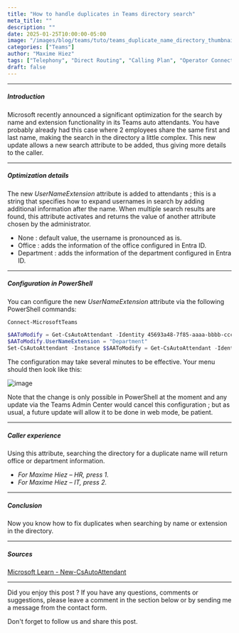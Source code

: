 ```yaml
---
title: "How to handle duplicates in Teams directory search"
meta_title: ""
description: ""
date: 2025-01-25T10:00:00-05:00
image: "/images/blog/teams/tuto/teams_duplicate_name_directory_thumbnail.png"
categories: ["Teams"]
author: "Maxime Hiez"
tags: ["Telephony", "Direct Routing", "Calling Plan", "Operator Connect", "Directory", "Dial by name", "Dial by extension", "Auto attendant", "PowerShell"]
draft: false
---
```

---

##### Introduction
Microsoft recently announced a significant optimization for the search by name and extension functionality in its Teams auto attendants. You have probably already had this case where 2 employees share the same first and last name, making the search in the directory a little complex. This new update allows a new search attribute to be added, thus giving more details to the caller.

---

##### Optimization details
The new *UserNameExtension* attribute is added to attendants ; this is a string that specifies how to expand usernames in search by adding additional information after the name. When multiple search results are found, this attribute activates and returns the value of another attribute chosen by the administrator.

- None : default value, the username is pronounced as is.
- Office : adds the information of the office configured in Entra ID.
- Department : adds the information of the department configured in Entra ID.

---

##### Configuration in PowerShell
You can configure the new *UserNameExtension* attribute via the following PowerShell commands:
```powershell
Connect-MicrosoftTeams

$AAToModify = Get-CsAutoAttendant -Identity 45693a48-7f85-aaaa-bbbb-cccccccccccc
$AAToModify.UserNameExtension = "Department"
Set-CsAutoAttendant -Instance $$AAToModify = Get-CsAutoAttendant -Identity 45693a48-7f85-aaaa-bbbb-cccccccccccc
```

The configuration may take several minutes to be effective. Your menu should then look like this:

![image](/images/blog/teams/tuto/teams_duplicate_name_directory_001.png)

Note that the change is only possible in PowerShell at the moment and any update via the Teams Admin Center would cancel this configuration ; but as usual, a future update will allow it to be done in web mode, be patient.

---

##### Caller experience
Using this attribute, searching the directory for a duplicate name will return office or department information.

- *For Maxime Hiez – HR, press 1.*<br/>
- *For Maxime Hiez – IT, press 2.*

---

##### Conclusion
Now you know how to fix duplicates when searching by name or extension in the directory.

---

##### Sources
[Microsoft Learn - New-CsAutoAttendant](https://learn.microsoft.com/en-us/powershell/module/teams/new-csautoattendant?view=teams-ps#-UserNameExtension)

---


Did you enjoy this post ? If you have any questions, comments or suggestions, please leave a comment in the section below or by sending me a message from the contact form.

Don't forget to follow us and share this post.